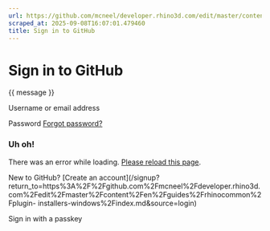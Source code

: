```yaml
---
url: https://github.com/mcneel/developer.rhino3d.com/edit/master/content/en/guides/rhinocommon/plugin-installers-windows/index.md
scraped_at: 2025-09-08T16:07:01.479460
title: Sign in to GitHub
---
```


# Sign in to GitHub

{{ message }}

Username or email address

Password  [Forgot password?](/password_reset)

###  Uh oh!

There was an error while loading. [Please reload this page]().

New to GitHub? [Create an
account](/signup?return_to=https%3A%2F%2Fgithub.com%2Fmcneel%2Fdeveloper.rhino3d.com%2Fedit%2Fmaster%2Fcontent%2Fen%2Fguides%2Frhinocommon%2Fplugin-
installers-windows%2Findex.md&source=login)

Sign in with a passkey


